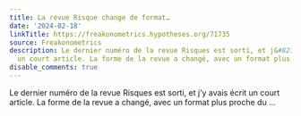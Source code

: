 ```yaml
---
title: La revue Risque change de format…
date: '2024-02-18'
linkTitle: https://freakonometrics.hypotheses.org/71735
source: Freakonometrics
description: Le dernier numéro de la revue Risques est sorti, et j&#8217;y avais écrit
  un court article. La forme de la revue a changé, avec un format plus proche du ...
disable_comments: true
---
```

Le dernier numéro de la revue Risques est sorti, et j&#8217;y avais écrit un court article. La forme de la revue a changé, avec un format plus proche du ...